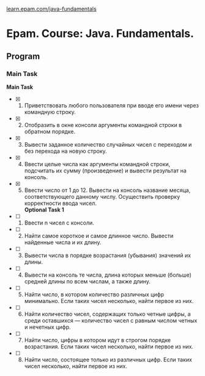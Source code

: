 [learn.epam.com/java-fundamentals](https://learn.epam.com/detailsPage?id=2dc581e5-a788-4737-9730-183dfef41e5f)
# Epam. Course: Java. Fundamentals.
## Program       
### Main Task    
**Main Task**    
- [X] 1. Приветствовать любого пользователя при вводе его имени через командную строку.    
- [X] 2. Отобразить в окне консоли аргументы командной строки в обратном порядке.    
- [X] 3. Вывести заданное количество случайных чисел с переходом и без перехода на новую строку.    
- [X] 4. Ввести целые числа как аргументы командной строки, подсчитать их сумму (произведение) и вывести результат на консоль.    
- [X] 5. Ввести число от 1 до 12. Вывести на консоль название месяца, соответствующего данному числу. Осуществить проверку корректности ввода чисел.    
**Optional Task 1**    
- [ ] 1. Ввести n чисел с консоли.
- [ ] 2. Найти самое короткое и самое длинное число. Вывести найденные числа и их длину.
- [ ] 3. Вывести числа в порядке возрастания (убывания) значений их длины.
- [ ] 4. Вывести на консоль те числа, длина которых меньше (больше) средней длины по всем числам, а также длину.
- [ ] 5. Найти число, в котором количество различных цифр минимально. Если таких чисел несколько, найти первое из них.
- [ ] 6. Найти количество чисел, содержащих только четные цифры, а среди оставшихся — количество чисел с равным числом четных и нечетных цифр.
- [ ] 7. Найти число, цифры в котором идут в строгом порядке возрастания. Если таких чисел несколько, найти первое из них.
- [ ] 8. Найти число, состоящее только из различных цифр. Если таких чисел несколько, найти первое из них.
